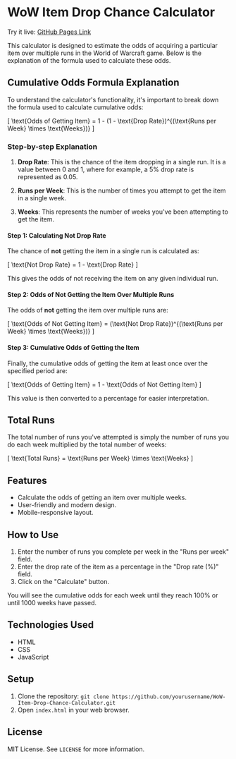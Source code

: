 # WoW Item Drop Chance Calculator

Try it live: [GitHub Pages Link](https://oushima.github.io/wow-item-drop-chance-calculator)

This calculator is designed to estimate the odds of acquiring a particular item over multiple runs in the World of Warcraft game. Below is the explanation of the formula used to calculate these odds.

## Cumulative Odds Formula Explanation

To understand the calculator's functionality, it's important to break down the formula used to calculate cumulative odds:

\[
\text{Odds of Getting Item} = 1 - (1 - \text{Drop Rate})^{(\text{Runs per Week} \times \text{Weeks})}
\]

### Step-by-step Explanation

1. **Drop Rate**: This is the chance of the item dropping in a single run. It is a value between 0 and 1, where for example, a 5% drop rate is represented as 0.05.

2. **Runs per Week**: This is the number of times you attempt to get the item in a single week.

3. **Weeks**: This represents the number of weeks you've been attempting to get the item.

#### Step 1: Calculating Not Drop Rate

The chance of **not** getting the item in a single run is calculated as:

\[
\text{Not Drop Rate} = 1 - \text{Drop Rate}
\]

This gives the odds of not receiving the item on any given individual run.

#### Step 2: Odds of Not Getting the Item Over Multiple Runs

The odds of **not** getting the item over multiple runs are:

\[
\text{Odds of Not Getting Item} = (\text{Not Drop Rate})^{(\text{Runs per Week} \times \text{Weeks})}
\]

#### Step 3: Cumulative Odds of Getting the Item

Finally, the cumulative odds of getting the item at least once over the specified period are:

\[
\text{Odds of Getting Item} = 1 - \text{Odds of Not Getting Item}
\]

This value is then converted to a percentage for easier interpretation.

## Total Runs

The total number of runs you've attempted is simply the number of runs you do each week multiplied by the total number of weeks:

\[
\text{Total Runs} = \text{Runs per Week} \times \text{Weeks}
\]

## Features

- Calculate the odds of getting an item over multiple weeks.
- User-friendly and modern design.
- Mobile-responsive layout.

## How to Use

1. Enter the number of runs you complete per week in the "Runs per week" field.
2. Enter the drop rate of the item as a percentage in the "Drop rate (%)" field.
3. Click on the "Calculate" button.

You will see the cumulative odds for each week until they reach 100% or until 1000 weeks have passed.

## Technologies Used

- HTML
- CSS
- JavaScript

## Setup

1. Clone the repository: `git clone https://github.com/yourusername/WoW-Item-Drop-Chance-Calculator.git`
2. Open `index.html` in your web browser.

## License

MIT License. See `LICENSE` for more information.

